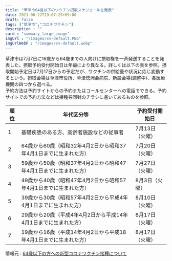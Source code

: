 ```yaml
---
title: "草津市64歳以下のワクチン摂取スケジュールを発表"
date: 2021-06-22T19:07:25+09:00
draft: false
tags: ["草津市","コロナワクチン"]
description : ""
card : "summary_large_image"
imgUrl : "/images/cv-default.PNG"
imgUrlWebP : "/images/cv-default.webp"
---
```

草津市は7月7日に16歳から64歳までの人向けに摂取権を一斉発送することを発表した。摂取予約受付開始日は年齢により異なる。詳しくは以下の表を参照。摂取開始予定日は7月17日からの予定だが、ワクチンの供給量や状況に応じ変動するという。摂取会場は草津市役所、草津徳洲会病院、新設会場(調整中)、各医療機関の四つから選べる。  
予約方法は予約サイトからの予約またはコールセンターへの電話でできる。予約サイトでの予約方法などは接種券同封のチラシに書いてあるものを参照。  

|順位|年代区分等|予約受付開始日|
|-----|-----|-----|
1|基礎疾患のある方、高齢者施設などの従事者|7月13日（火曜）|
2|64歳から60歳（昭和32年4月2日から昭和37年4月1日までに生まれた方）|7月20日（火曜）|
3|59歳から50歳（昭和37年4月2日から昭和47年4月1日までに生まれた方）|7月27日（火曜）|
4|49歳から40歳（昭和47年4月2日から昭和57年4月1日までに生まれた方）|8月3日（火曜）|
5|39歳から30歳（昭和57年4月2日から平成4年4月1日までに生まれた方）|8月10日（火曜）|
6|29歳から20歳（平成4年4月2日から平成14年4月1日までに生まれた方）|8月17日（火曜）|
7|19歳から16歳（平成14年4月2日から平成18年4月1日までに生まれた方）|8月17日（火曜）|

情報元 : [64歳以下の方への新型コロナワクチン接種について](http://www.city.kusatsu.shiga.jp/fukushikenko/hoken/kansenshou/covid-19/vaccination/oshirase/wakuchin65miman.html)